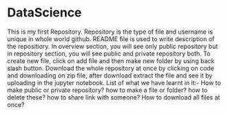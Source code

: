 # DataScience
This is my first Repository.
Repository is the type of file and username is unique in whole world github.
README file is used to write description of the repositiory.
In overview section, you will see only public repository but in repository section, you will see public and private repository both.
To create new file, click on add file and then make new folder by using back slash button.
Download the whole repository at once by clicking on code and downloading on zip file, after download extract the file and see it by uploading in the jupyter notebook.
List of what we have learnt in it:-
How to make public or private repository? how to make a file or folder? how to delete these? how to share link with someone? How to download all files at once?

